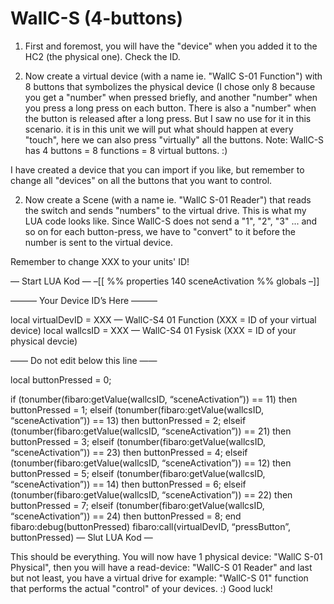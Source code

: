 # WallC-S (4-buttons)
1. First and foremost, you will have the "device" when you added it to the HC2 (the physical one). Check the ID.

2. Now create a virtual device (with a name ie. "WallC S-01 Function") with 8 buttons that symbolizes the physical device (I chose only 8 because you get a "number" when pressed briefly, and another "number" when you press a long press on each button. There is also a "number" when the button is released after a long press. But I saw no use for it in this scenario. it is in this unit we will put what should happen at every "touch", here we can also press "virtually" all the buttons. Note: WallC-S has 4 buttons = 8 functions = 8 virtual buttons. :)

I have created a device that you can import if you like, but remember to change all "devices" on all the buttons that you want to control.

2. Now create a Scene (with a name ie. "WallC S-01 Reader") that reads the switch and sends "numbers" to the virtual drive. This is what my LUA code looks like. Since WallC-S does not send a "1", "2", "3" ... and so on for each button-press, we have to "convert" to it before the number is sent to the virtual device.

Remember to change XXX to your units' ID!

— Start LUA Kod —
–[[
%% properties
140 sceneActivation
%% globals
–]]

——— Your Device ID’s Here ———

local virtualDevID = XXX — WallC-S4 01 Function (XXX = ID of your virtual device)
local wallcsID = XXX — WallC-S4 01 Fysisk (XXX = ID of your physical devcie)

—— Do not edit below this line ——

local buttonPressed = 0;

if (tonumber(fibaro:getValue(wallcsID, “sceneActivation”)) == 11) then
buttonPressed = 1;
elseif (tonumber(fibaro:getValue(wallcsID, “sceneActivation”)) == 13) then
buttonPressed = 2;
elseif (tonumber(fibaro:getValue(wallcsID, “sceneActivation”)) == 21) then
buttonPressed = 3;
elseif (tonumber(fibaro:getValue(wallcsID, “sceneActivation”)) == 23) then
buttonPressed = 4;
elseif (tonumber(fibaro:getValue(wallcsID, “sceneActivation”)) == 12) then
buttonPressed = 5;
elseif (tonumber(fibaro:getValue(wallcsID, “sceneActivation”)) == 14) then
buttonPressed = 6;
elseif (tonumber(fibaro:getValue(wallcsID, “sceneActivation”)) == 22) then
buttonPressed = 7;
elseif (tonumber(fibaro:getValue(wallcsID, “sceneActivation”)) == 24) then
buttonPressed = 8;
end
fibaro:debug(buttonPressed)
fibaro:call(virtualDevID, “pressButton”, buttonPressed)
— Slut LUA Kod —

This should be everything.
You will now have 1 physical device: "WallC S-01 Physical", then you will have a read-device: "WallC-S 01 Reader" and last but not least, you have a virtual drive for example: "WallC-S 01" function that performs the actual "control" of your devices. :)
Good luck!